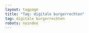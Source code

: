 ```yaml
---
layout: tagpage
title: "Tag: digitale burgerrechten"
tag: digitale burgerrechten
robots: noindex
---
```

